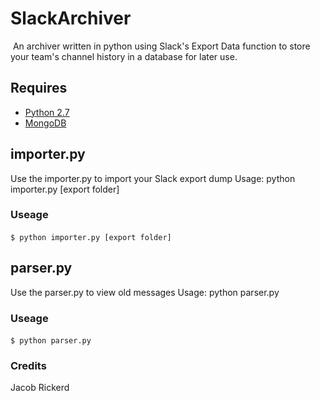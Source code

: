 # SlackArchiver
​
An archiver written in python using Slack's Export Data function to store your team's channel history in a database for later use. 
​
## Requires 
- [Python 2.7](https://www.python.org/download/releases/2.7/)
- [MongoDB](https://www.mongodb.org/)
​
## importer.py
Use the importer.py to import your Slack export dump Usage: python importer.py [export folder]

### Useage
`$ python importer.py [export folder]`
​
## parser.py
Use the parser.py to view old messages Usage: python parser.py
### Useage
`$ python parser.py`
​
### Credits
Jacob Rickerd
​
